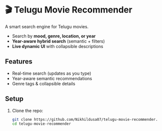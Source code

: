 # 🎬 Telugu Movie Recommender

A smart search engine for Telugu movies.  
- Search by **mood, genre, location, or year**  
- **Year-aware hybrid search** (semantic + filters)  
- **Live dynamic UI** with collapsible descriptions  

## Features
- Real-time search (updates as you type)
- Year-aware semantic recommendations
- Genre tags & collapsible details

## Setup
1. Clone the repo:
   ```bash
   git clone https://github.com/Nikhildusa07/telugu-movie-recommender.git
   cd telugu-movie-recommender
